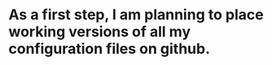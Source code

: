 As a first step, I am planning to place working versions of all my configuration files on github.
========
